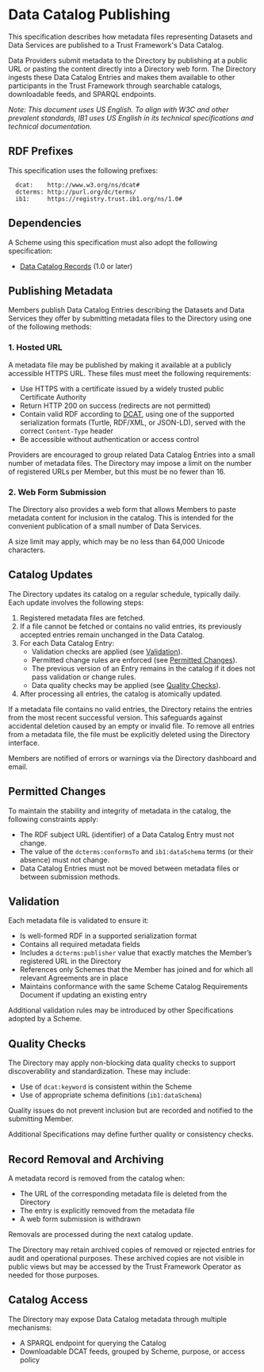 # Data Catalog Publishing

This specification describes how metadata files representing Datasets and Data Services are published to a Trust Framework's Data Catalog.

Data Providers submit metadata to the Directory by publishing at a public URL or pasting the content directly into a Directory web form. The Directory ingests these Data Catalog Entries and makes them available to other participants in the Trust Framework through searchable catalogs, downloadable feeds, and SPARQL endpoints.

_Note: This document uses US English. To align with W3C and other prevalent standards, IB1 uses US English in its technical specifications and technical documentation._


## RDF Prefixes

This specification uses the following prefixes:

```
  dcat:    http://www.w3.org/ns/dcat#
  dcterms: http://purl.org/dc/terms/
  ib1:     https://registry.trust.ib1.org/ns/1.0#
```


## Dependencies

A Scheme using this specification must also adopt the following specification:

 * [Data Catalog Records](../data-catalog-records/1.0.md) (1.0 or later)


## Publishing Metadata

Members publish Data Catalog Entries describing the Datasets and Data Services they offer by submitting metadata files to the Directory using one of the following methods:

### 1. Hosted URL

A metadata file may be published by making it available at a publicly accessible HTTPS URL. These files must meet the following requirements:

 * Use HTTPS with a certificate issued by a widely trusted public Certificate Authority
 * Return HTTP 200 on success (redirects are not permitted)
 * Contain valid RDF according to [DCAT](https://www.w3.org/TR/vocab-dcat-3/), using one of the supported serialization formats (Turtle, RDF/XML, or JSON-LD), served with the correct `Content-Type` header
 * Be accessible without authentication or access control

Providers are encouraged to group related Data Catalog Entries into a small number of metadata files. The Directory may impose a limit on the number of registered URLs per Member, but this must be no fewer than 16.

### 2. Web Form Submission

The Directory also provides a web form that allows Members to paste metadata content for inclusion in the catalog. This is intended for the convenient publication of a small number of Data Services.

A size limit may apply, which may be no less than 64,000 Unicode characters.


## Catalog Updates

The Directory updates its catalog on a regular schedule, typically daily. Each update involves the following steps:

 1. Registered metadata files are fetched.
 2. If a file cannot be fetched or contains no valid entries, its previously accepted entries remain unchanged in the Data Catalog.
 3. For each Data Catalog Entry:
    * Validation checks are applied (see [Validation](#validation)).
    * Permitted change rules are enforced (see [Permitted Changes](#permitted-changes)).
    * The previous version of an Entry remains in the catalog if it does not pass validation or change rules.
    * Data quality checks may be applied (see [Quality Checks](#quality-checks)).
 4. After processing all entries, the catalog is atomically updated.

If a metadata file contains no valid entries, the Directory retains the entries from the most recent successful version. This safeguards against accidental deletion caused by an empty or invalid file. To remove all entries from a metadata file, the file must be explicitly deleted using the Directory interface.

Members are notified of errors or warnings via the Directory dashboard and email.


## Permitted Changes

To maintain the stability and integrity of metadata in the catalog, the following constraints apply:

 * The RDF subject URL (identifier) of a Data Catalog Entry must not change.
 * The value of the `dcterms:conformsTo` and `ib1:dataSchema` terms (or their absence) must not change.
 * Data Catalog Entries must not be moved between metadata files or between submission methods.


## Validation

Each metadata file is validated to ensure it:

 * Is well-formed RDF in a supported serialization format
 * Contains all required metadata fields
 * Includes a `dcterms:publisher` value that exactly matches the Member’s registered URL in the Directory
 * References only Schemes that the Member has joined and for which all relevant Agreements are in place
 * Maintains conformance with the same Scheme Catalog Requirements Document if updating an existing entry

Additional validation rules may be introduced by other Specifications adopted by a Scheme.


## Quality Checks

The Directory may apply non-blocking data quality checks to support discoverability and standardization. These may include:

 * Use of `dcat:keyword` is consistent within the Scheme
 * Use of appropriate schema definitions (`ib1:dataSchema`)

Quality issues do not prevent inclusion but are recorded and notified to the submitting Member.

Additional Specifications may define further quality or consistency checks.


## Record Removal and Archiving

A metadata record is removed from the catalog when:

 * The URL of the corresponding metadata file is deleted from the Directory
 * The entry is explicitly removed from the metadata file
 * A web form submission is withdrawn

Removals are processed during the next catalog update.

The Directory may retain archived copies of removed or rejected entries for audit and operational purposes. These archived copies are not visible in public views but may be accessed by the Trust Framework Operator as needed for those purposes.


## Catalog Access

The Directory may expose Data Catalog metadata through multiple mechanisms:

 * A SPARQL endpoint for querying the Catalog
 * Downloadable DCAT feeds, grouped by Scheme, purpose, or access policy

